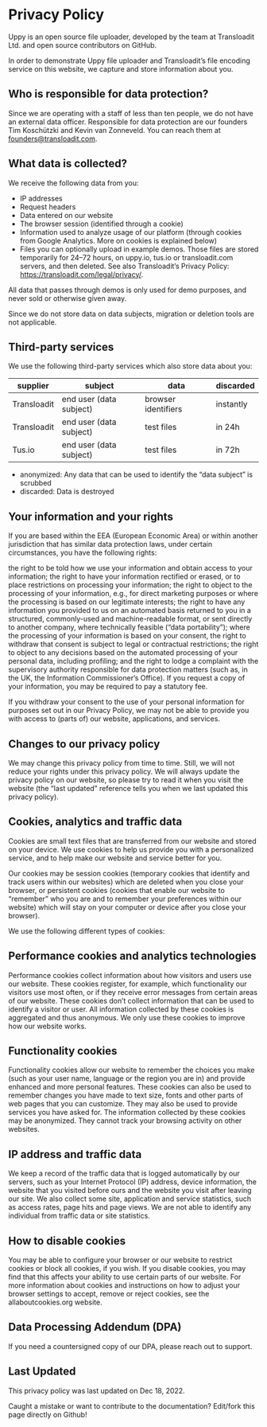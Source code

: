 
# Privacy Policy

Uppy is an open source file uploader, developed by the team at Transloadit Ltd. and open source contributors on GitHub.

In order to demonstrate Uppy file uploader and Transloadit’s file encoding service on this website, we capture and store information about you.

## Who is responsible for data protection?

Since we are operating with a staff of less than ten people, we do not have an external data officer. Responsible for data protection are our founders Tim Koschützki and Kevin van Zonneveld. You can reach them at founders@transloadit.com.

## What data is collected?

We receive the following data from you:

- IP addresses
- Request headers
- Data entered on our website
- The browser session (identified through a cookie)
- Information used to analyze usage of our platform (through cookies from Google Analytics. More on cookies is explained below)
- Files you can optionally upload in example demos. Those files are stored temporarily for 24–72 hours, on uppy.io, tus.io or transloadit.com servers, and then deleted. See also Transloadit’s Privacy Policy: https://transloadit.com/legal/privacy/.

All data that passes through demos is only used for demo purposes, and never sold or otherwise given away.

Since we do not store data on data subjects, migration or deletion tools are not applicable.

## Third-party services

We use the following third-party services which also store data about you:

| supplier |subject|data| discarded|
|----------|-------|----|----------|
| Transloadit |end user (data subject)|browser identifiers | instantly |
|Transloadit |end user (data subject)|test files| in 24h|
| Tus.io |end user (data subject)|test files | in 72h|

* anonymized: Any data that can be used to identify the “data subject” is scrubbed
* discarded: Data is destroyed

## Your information and your rights

If you are based within the EEA (European Economic Area) or within another jurisdiction that has similar data protection laws, under certain circumstances, you have the following rights:

the right to be told how we use your information and obtain access to your information;
the right to have your information rectified or erased, or to place restrictions on processing your information;
the right to object to the processing of your information, e.g., for direct marketing purposes or where the processing is based on our legitimate interests;
the right to have any information you provided to us on an automated basis returned to you in a structured, commonly-used and machine-readable format, or sent directly to another company, where technically feasible (“data portability”);
where the processing of your information is based on your consent, the right to withdraw that consent is subject to legal or contractual restrictions;
the right to object to any decisions based on the automated processing of your personal data, including profiling; and
the right to lodge a complaint with the supervisory authority responsible for data protection matters (such as, in the UK, the Information Commissioner’s Office).
If you request a copy of your information, you may be required to pay a statutory fee.

If you withdraw your consent to the use of your personal information for purposes set out in our Privacy Policy, we may not be able to provide you with access to (parts of) our website, applications, and services.

## Changes to our privacy policy

We may change this privacy policy from time to time. Still, we will not reduce your rights under this privacy policy. We will always update the privacy policy on our website, so please try to read it when you visit the website (the “last updated” reference tells you when we last updated this privacy policy).

## Cookies, analytics and traffic data

Cookies are small text files that are transferred from our website and stored on your device. We use cookies to help us provide you with a personalized service, and to help make our website and service better for you.

Our cookies may be session cookies (temporary cookies that identify and track users within our websites) which are deleted when you close your browser, or persistent cookies (cookies that enable our website to “remember” who you are and to remember your preferences within our website) which will stay on your computer or device after you close your browser).

We use the following different types of cookies:

## Performance cookies and analytics technologies

Performance cookies collect information about how visitors and users use our website. These cookies register, for example, which functionality our visitors use most often, or if they receive error messages from certain areas of our website. These cookies don’t collect information that can be used to identify a visitor or user. All information collected by these cookies is aggregated and thus anonymous. We only use these cookies to improve how our website works.

## Functionality cookies

Functionality cookies allow our website to remember the choices you make (such as your user name, language or the region you are in) and provide enhanced and more personal features. These cookies can also be used to remember changes you have made to text size, fonts and other parts of web pages that you can customize. They may also be used to provide services you have asked for. The information collected by these cookies may be anonymized. They cannot track your browsing activity on other websites.

## IP address and traffic data

We keep a record of the traffic data that is logged automatically by our servers, such as your Internet Protocol (IP) address, device information, the website that you visited before ours and the website you visit after leaving our site. We also collect some site, application and service statistics, such as access rates, page hits and page views. We are not able to identify any individual from traffic data or site statistics.

## How to disable cookies

You may be able to configure your browser or our website to restrict cookies or block all cookies, if you wish. If you disable cookies, you may find that this affects your ability to use certain parts of our website. For more information about cookies and instructions on how to adjust your browser settings to accept, remove or reject cookies, see the allaboutcookies.org website.

## Data Processing Addendum (DPA)

If you need a countersigned copy of our DPA, please reach out to support.

## Last Updated

This privacy policy was last updated on Dec 18, 2022.

Caught a mistake or want to contribute to the documentation? Edit/fork this page directly on Github!
